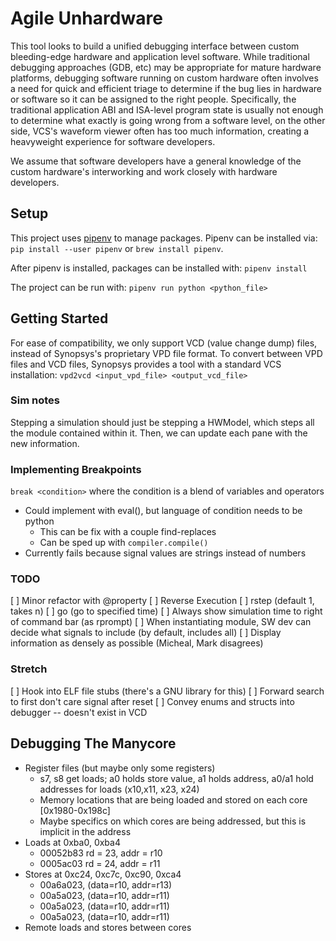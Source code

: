 # Agile Unhardware

This tool looks to build a unified debugging interface between custom
bleeding-edge hardware and application level software. While traditional
debugging approaches (GDB, etc) may be appropriate for mature hardware
platforms, debugging software running on custom hardware often involves
a need for quick and efficient triage to determine if the bug lies in
hardware or software so it can be assigned to the right people. Specifically,
the traditional application ABI and ISA-level program state is usually not
enough to determine what exactly is going wrong from a software level, on the
other side, VCS's waveform viewer often has too much information, creating
a heavyweight experience for software developers.

We assume that software developers have a general knowledge of the custom
hardware's interworking and work closely with hardware developers.


## Setup
This project uses [pipenv](https://pipenv.readthedocs.io/en/latest/) to manage
packages. Pipenv can be installed via:
`pip install --user pipenv` or `brew install pipenv`.

After pipenv is installed, packages can be installed with:
`pipenv install`

The project can be run with:
`pipenv run python <python_file>`


## Getting Started
For ease of compatibility, we only support VCD (value change dump) files,
instead of Synopsys's proprietary VPD file format. To convert between VPD files
and VCD files, Synopsys provides a tool with a standard VCS installation:
`vpd2vcd <input_vpd_file> <output_vcd_file>`

### Sim notes
 Stepping a simulation should just be stepping a HWModel, which
 steps all the module contained within it. Then, we can update
 each pane with the new information.

### Implementing Breakpoints
`break <condition>` where the condition is a blend of variables and operators
* Could implement with eval(), but language of condition needs to be python
    * This can be fix with a couple find-replaces
    * Can be sped up with `compiler.compile()`
* Currently fails because signal values are strings instead of numbers

### TODO
[ ] Minor refactor with @property
[ ] Reverse Execution
    [ ] rstep (default 1, takes n)
    [ ] go <time> (go to specified time)
[ ] Always show simulation time to right of command bar (as rprompt)
[ ] When instantiating module, SW dev can decide what signals to include
   (by default, includes all)
[ ] Display information as densely as possible (Micheal, Mark disagrees)

### Stretch
[ ] Hook into ELF file stubs (there's a GNU library for this)
[ ] Forward search to first don't care signal after reset
[ ] Convey enums and structs into debugger -- doesn't exist in VCD

## Debugging The Manycore
* Register files (but maybe only some registers)
    * s7, s8 get loads; a0 holds store value, a1 holds address, a0/a1 hold
        addresses for loads (x10,x11, x23, x24)
    * Memory locations that are being loaded and stored on each core
        [0x1980-0x198c]
    * Maybe specifics on which cores are being addressed, but this is
     implicit in the address
* Loads at  0xba0, 0xba4
    * 00052b83 rd = 23, addr = r10
    * 0005ac03 rd = 24, addr = r11
* Stores at 0xc24, 0xc7c, 0xc90, 0xca4
    * 00a6a023, (data=r10, addr=r13)
    * 00a5a023, (data=r10, addr=r11)
    * 00a5a023, (data=r10, addr=r11)
    * 00a5a023, (data=r10, addr=r11)
* Remote loads and stores between cores
